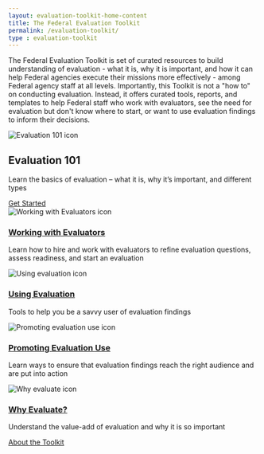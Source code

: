 ```yaml
---
layout: evaluation-toolkit-home-content
title: The Federal Evaluation Toolkit
permalink: /evaluation-toolkit/
type : evaluation-toolkit
---
```


<section class="usa-graphic-list">
  <div class="grid-container margin-0 padding-0">
    <div class="usa-graphic-list__row grid-row grid-gap">
    <p class="margin-bottom-0">The Federal Evaluation Toolkit is set of curated resources to build understanding of evaluation - what it is, why it is important, and how it can help Federal agencies execute their missions more effectively - among Federal agency staff at all levels. Importantly, this Toolkit is not a "how to" on conducting evaluation. Instead, it offers curated tools, reports, and templates to help Federal staff who work with evaluators, see the need for evaluation but don't know where to start, or want to use evaluation findings to inform their decisions. 
</p>  
    </div>
  </div>
</section>

<section class="usa-graphic-list margin-y-205">
    <div class="grid-row grid-gap toolkit-hero shadow-5 margin-x-0">
      <div class="tablet:grid-col-2">
        <img class="circle-evaluation-card" alt="Evaluation 101 icon" src="{{site.baseurl}}/assets/images/evaluation/evaluation-101.png">
      </div>
      <div class="tablet:grid-col-10">
        <h2 class="margin-0 text-white">Evaluation 101</h2>
        <p class="margin-0 text-white">Learn the basics of evaluation – what it is, why it’s important, and different types</p>
        <div class="mobile-lg:grid-col padding-top-1">
          <a class="text-no-underline usa-button bg-white border-0 padding-x-4 text-primary toolkit-button"
            href="{{site.baseurl}}/evaluation-toolkit/evaluation-101" aria-label="Get started with Evaluation 101">Get Started</a>
        </div>
      </div>
    </div>
</section>    

<section class="usa-graphic-list">
  <div class="grid-container margin-0 padding-0 toolkit-padding">
    <div class="usa-graphic-list__row grid-row grid-gap">
          <div class="usa-media-block tablet:grid-col-6 text-center padding-bottom-205">
            <div class="grid-row grid-gap">
              <div class="tablet:grid-col-4">
                <img class="circle-evaluation-card" alt="Working with Evaluators icon" src="{{site.baseurl}}/assets/images/evaluation/getting-started.png">
              </div>
              <div class="tablet:grid-col-8 text-primary toolkit-text">
                 <h3 class="usa-media-block__body evaluation-width margin-0"><a href="{{site.baseurl}}/evaluation-toolkit/non-evaluator" class="text-no-underline display-inline-block text-primary"><b>Working with Evaluators</b></a></h3>
                <p>Learn how to hire and work with evaluators to refine evaluation questions, assess readiness, and start an evaluation</p>
              </div>
            </div>
        </div>
          <div class="usa-media-block tablet:grid-col-6 text-center padding-bottom-205">
            <div class="grid-row grid-gap">
              <div class="tablet:grid-col-4">
                <img class="circle-evaluation-card" alt="Using evaluation icon" src="{{site.baseurl}}/assets/images/evaluation/using-evaluation.png">
              </div>
              <div class="tablet:grid-col-8 text-primary toolkit-text">
                 <h3 class="usa-media-block__body evaluation-width margin-0"><a href="{{site.baseurl}}/evaluation-toolkit/evaluation" class="text-no-underline display-inline-block text-primary"><b>Using Evaluation</b></a></h3>
                <p>Tools to help you be a savvy user of evaluation findings</p>
              </div>
            </div>
        </div>
          <div class="usa-media-block tablet:grid-col-6 text-center padding-bottom-205">
            <div class="grid-row grid-gap">
              <div class="tablet:grid-col-4">
                <img class="circle-evaluation-card" alt="Promoting evaluation use icon" src="{{site.baseurl}}/assets/images/evaluation/promoting-evaluation.png">
              </div>
              <div class="tablet:grid-col-8 text-primary toolkit-text">
                 <h3 class="usa-media-block__body evaluation-width margin-0"><a href="{{site.baseurl}}/evaluation-toolkit/promoting-evaluation" class="text-no-underline display-inline-block text-primary"><b>Promoting Evaluation Use</b></a></h3>
                <p>Learn ways to ensure that evaluation findings reach the right audience and are put into action</p>
              </div>
            </div>
        </div>
          <div class="usa-media-block tablet:grid-col-6 text-center padding-bottom-205">
            <div class="grid-row grid-gap">
              <div class="tablet:grid-col-4">
                <img class="circle-evaluation-card" alt="Why evaluate icon" src="{{site.baseurl}}/assets/images/evaluation/why-evaluate.png">
              </div>
              <div class="tablet:grid-col-8 text-primary toolkit-text">
                 <h3 class="usa-media-block__body evaluation-width margin-0"><a href="{{site.baseurl}}/evaluation-toolkit/why-evaluate" class="text-no-underline display-inline-block text-primary"><b>Why Evaluate?</b></a></h3>
                <p>Understand the value-add of evaluation and why it is so important</p>
              </div>
            </div>
        </div>
    </div>
  </div>
  <div class="text-center"><a class="usa-button usa-button--outline border-0 padding-x-6"
    href="{{site.baseurl}}/evaluation-toolkit/about-toolkit">About the Toolkit</a>
  </div>
</section>
